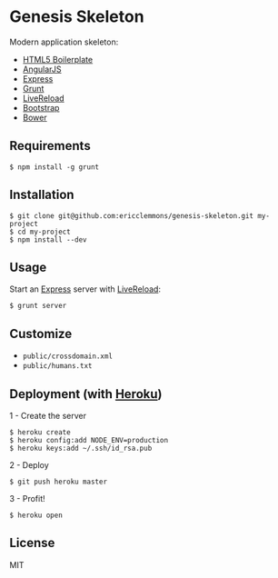 Genesis Skeleton
================

Modern application skeleton:

* [HTML5 Boilerplate][1]
* [AngularJS][2]
* [Express][3]
* [Grunt][4]
* [LiveReload][5]
* [Bootstrap][6]
* [Bower][8]


Requirements
------------

    $ npm install -g grunt


Installation
------------

    $ git clone git@github.com:ericclemmons/genesis-skeleton.git my-project
    $ cd my-project
    $ npm install --dev


Usage
-----

Start an [Express][3] server with [LiveReload][5]:

    $ grunt server


Customize
---------

- `public/crossdomain.xml`
- `public/humans.txt`


Deployment (with [Heroku][7])
------------------------

1 - Create the server

    $ heroku create
    $ heroku config:add NODE_ENV=production
    $ heroku keys:add ~/.ssh/id_rsa.pub

2 - Deploy

    $ git push heroku master

3 - Profit!

    $ heroku open


License
-------

MIT


[1]: http://html5boilerplate.com/
[2]: http://angularjs.org/
[3]: http://expressjs.com/
[4]: http://gruntjs.com/
[5]: http://livereload.com/
[6]: http://twitter.github.com/bootstrap/
[7]: https://toolbelt.heroku.com/
[8]: http://twitter.github.com/bower/
